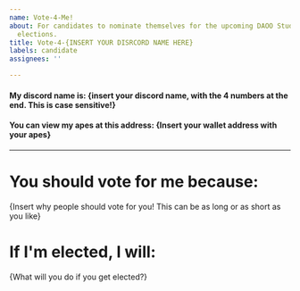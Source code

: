 ```yaml
---
name: Vote-4-Me!
about: For candidates to nominate themselves for the upcoming DAOO Student Council
  elections.
title: Vote-4-{INSERT YOUR DISRCORD NAME HERE}
labels: candidate
assignees: ''

---
```


#### My discord name is: {insert your discord name, with the 4 numbers at the end. This is case sensitive!}
#### You can view my apes at this address: {Insert your wallet address with your apes}
---

# You should vote for me because:
{Insert why people should vote for you! This can be as long or as short as you like}

# If I'm elected, I will:
{What will you do if you get elected?}
